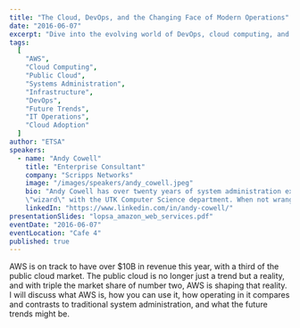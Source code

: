 ```yaml
---
title: "The Cloud, DevOps, and the Changing Face of Modern Operations"
date: "2016-06-07"
excerpt: "Dive into the evolving world of DevOps, cloud computing, and the shifting role of system administrators in an industry moving from pets to cattle."
tags:
  [
    "AWS",
    "Cloud Computing",
    "Public Cloud",
    "Systems Administration",
    "Infrastructure",
    "DevOps",
    "Future Trends",
    "IT Operations",
    "Cloud Adoption"
  ]
author: "ETSA"
speakers:
  - name: "Andy Cowell"
    title: "Enterprise Consultant"
    company: "Scripps Networks"
    image: "/images/speakers/andy_cowell.jpeg"
    bio: "Andy Cowell has over twenty years of system administration experience in a variety of environments.  Currently, he works for Scripps Networks as the manager of the Application Engineering and Automation group, which is responsible for a large number and wide variety of environments, from legacy Windows apps, to DevOps-style Linux web deployments, both on-prem and in the cloud.  He has been responsible for some of the top destinations on the Internet, such as HGTV.com, Dilbert.com, and Metallica.com.  In the past, he has worn many hats,from networking admin to full-time developer, and cut his teeth as a
    \"wizard\" with the UTK Computer Science department. When not wrangling systems, he solders microcontrollers, paints toy soldiers, drinks bourbon, smokes pipes, and rolls 20s."
    linkedIn: "https://www.linkedin.com/in/andy-cowell/"
presentationSlides: "lopsa_amazon_web_services.pdf"
eventDate: "2016-06-07"
eventLocation: "Cafe 4"
published: true
---
```


AWS is on track to have over $10B in revenue this year, with a third of the public cloud market. The public cloud is no longer just a trend but a reality, and with triple the market share of number two, AWS is shaping that reality. I will discuss what AWS is, how you can use it, how operating in it compares and contrasts to traditional system administration, and what the future trends might be.
